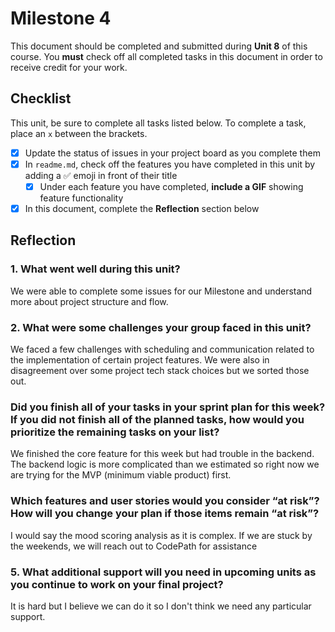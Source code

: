 # Milestone 4

This document should be completed and submitted during **Unit 8** of this course. You **must** check off all completed tasks in this document in order to receive credit for your work.

## Checklist

This unit, be sure to complete all tasks listed below. To complete a task, place an `x` between the brackets.

- [X] Update the status of issues in your project board as you complete them
- [X] In `readme.md`, check off the features you have completed in this unit by adding a ✅ emoji in front of their title
  - [X] Under each feature you have completed, **include a GIF** showing feature functionality
- [X] In this document, complete the **Reflection** section below

## Reflection

### 1. What went well during this unit?

We were able to complete some issues for our Milestone and understand more about project structure and flow.

### 2. What were some challenges your group faced in this unit?

We faced a few challenges with scheduling and communication related to the implementation of certain project features. We were also in disagreement over some project tech stack choices but we sorted those out. 

### Did you finish all of your tasks in your sprint plan for this week? If you did not finish all of the planned tasks, how would you prioritize the remaining tasks on your list?

We finished the core feature for this week but had trouble in the backend. The backend logic is more complicated than we estimated so right now we are trying for the MVP (minimum viable product) first.

### Which features and user stories would you consider “at risk”? How will you change your plan if those items remain “at risk”?

I would say the mood scoring analysis as it is complex. If we are stuck by the weekends, we will reach out to CodePath for assistance

### 5. What additional support will you need in upcoming units as you continue to work on your final project?

It is hard but I believe we can do it so I don't think we need any particular support.
